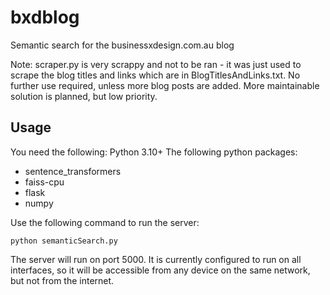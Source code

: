 # bxdblog
Semantic search for the businessxdesign.com.au blog

Note: scraper.py is very scrappy and not to be ran - it was just used to scrape the blog titles and links which are in BlogTitlesAndLinks.txt. No further use required, unless more blog posts are added. More maintainable solution is planned, but low priority.

## Usage
You need the following:
Python 3.10+
The following python packages:
- sentence_transformers
- faiss-cpu
- flask
- numpy

Use the following command to run the server:
```
python semanticSearch.py  
```
The server will run on port 5000. It is currently configured to run on all interfaces, so it will be accessible from any device on the same network, but not from the internet.

